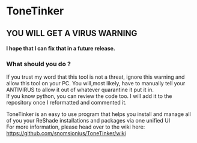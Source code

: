 # ToneTinker

## YOU WILL GET A VIRUS WARNING   
#### I hope that I can fix that in a future release.   

### What should you do ?   
If you trust my word that this tool is not a threat, ignore this warning and allow this tool on your PC. You will,most likely, have to manually tell your ANTIVIRUS to allow it out of whatever quarantine it put it in.   
If you know python, you can review the code too. I will add it to the repository once I reformatted and commented it.   



ToneTinker is an easy to use program that helps you install and manage all of you your ReShade installations and packages via one unified UI   
For more information, please head over to the wiki here: https://github.com/snomsionius/ToneTinker/wiki
